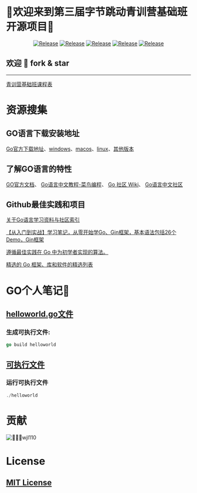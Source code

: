 # 🚀欢迎来到第三届字节跳动青训营基础班开源项目🚀
<p align="center">
    <a href="https://github.com/wjl110/bytedance_GO_project"><img alt="Release" src="https://img.shields.io/badge/Ascotbe-bytedance_GO_project-green"></a>
    <a href="https://github.com/z"><img alt="Release" src="https://img.shields.io/github/repo-size/wjl110/bytedance_GO_project"></a>
    <a href="https://github.com/wjl110/bytedance_GO_project"><img alt="Release" src="https://img.shields.io/badge/GO-1.17+-blueviolet"></a>
    <a href="https://github.com/wjl110/Mbytedance_GO_project"><img alt="Release" src="https://img.shields.io/badge/Version-1.0-red"></a>
    <a href="https://github.com/wjl110/bytedance_GO_project"><img alt="Release" src="https://img.shields.io/badge/LICENSE-MIT-ff69b4"></a>

</p>

## 欢迎 🐥 fork & star 

---

[青训营基础班课程表](class.png)

# 资源搜集
## GO语言下载安装地址
[Go官方下载地址](https://go.dev/learn/)、[windows](https://go.dev/dl/go1.18.1.windows-amd64.msi)、[macos](https://go.dev/dl/go1.18.1.darwin-amd64.pkg)、[linux](https://go.dev/dl/go1.18.1.linux-amd64.tar.gz)、[其他版本](https://go.dev/dl/)
## 了解GO语言的特性

[GO官方文档](https://go.dev/doc/tutorial/getting-started)、
[Go语言中文教程-菜鸟编程](https://www.runoob.com/go/go-tutorial.html)、
[Go 社区 Wiki](https://learnku.com/go/wikis)、
[Go语言中文社区](http://xueyuan.coder55.com/read/go-senior-learn/go-senior-learn-index?F=top)
## Github最佳实践和项目
[关于Go语言学习资料与社区索引](https://github.com/unknwon/go-study-index)

[【从入门到实战】学习笔记，从零开始学Go、Gin框架，基本语法包括26个Demo，Gin框架](https://github.com/xinliangnote/Go)

[遵循最佳实践在 Go 中为初学者实现的算法。](https://github.com/TheAlgorithms/Go)

[精选的 Go 框架、库和软件的精选列表](https://github.com/avelino/awesome-go)


# GO个人笔记💪
## [helloworld.go文件](helloworld.go)
### 生成可执行文件:
```go
go build helloworld
```
## [可执行文件](helloworld)
### 运行可执行文件
```go
./helloworld
```
# 贡献
 ![👨🏻‍💻wjl110](https://avatars.githubusercontent.com/u/53851034?s=40&u=7d7b751e8c8fca5600a305f3008934523639c84e&v=4)

# License

## [MIT License](license)